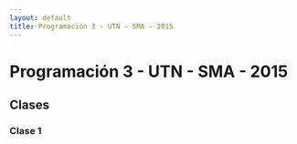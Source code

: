 ```yaml
---
layout: default
title: Programación 3 - UTN - SMA - 2015
---
```


# Programación 3 - UTN - SMA - 2015

## Clases

### Clase 1
<!-- * [Transparencias](material/Clase01.pdf) -->
